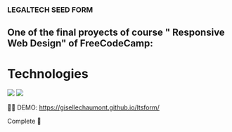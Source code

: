 ### LEGALTECH SEED FORM 

## One of the final proyects of course " Responsive Web Design" of FreeCodeCamp:



# Technologies

<img src = "https://img.shields.io/badge/-HTML5-E34F26?style=flat&logo=html5&logoColor=white">
<img src = "https://img.shields.io/badge/-CSS3-1572B6?style=flat&logo=css3&logoColor=white">


👩‍💻 DEMO: https://gisellechaumont.github.io/ltsform/

Complete 🔧
